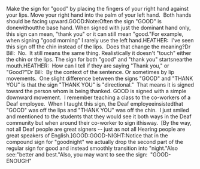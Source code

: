 Make the sign for "good"
by placing the fingers of your right hand against your lips. Move your right hand into the palm of your left hand. 
Both hands should be facing upward.GOOD:Note:Often 
	the sign "GOOD" is donewithoutthe base hand. When signed with just the dominant hand only, this sign can mean, "thank 
you" or it can still mean "good."For example, when signing "good morning" I 
rarely use the left hand.HEATHER:  I've seen this sign off the chin instead of the
lips.  Does that change the meaning?Dr Bill:  No.  It still means the same thing. Realistically it doesn't 
	"touch" either the chin or the lips. The sign for both "good" and "thank 
	you" startsnearthe mouth.HEATHER:  How can I tell if they are saying "Thank you," or
"Good?"Dr Bill:  By the context of the sentence. Or sometimes by lip
movements.  One slight difference between the signs "GOOD" and "THANK YOU" 
	is that the sign "THANK YOU" is "directional."  That means it is signed 
	toward the person whom is being thanked. GOOD is signed with a simple 
	downward movement. 
	I remember teaching a class to the co-workers of a Deaf
employee.  When I taught this sign, the Deaf employeeinsistedthat
"GOOD" was off the lips and "THANK YOU" was off the
chin.  I just smiled and mentioned to the students that they would see it both ways in the 
	Deaf
community but when around their co-worker to sign ithisway.  [By 
	the way, not all Deaf people are great signers -- just as not all Hearing 
	people are great speakers of English.]GOOD:GOOD-NIGHT:Notice that in the compound sign for "goodnight" we actually drop the second 
	part of the regular sign for good and instead smoothly transition into 
	"night."Also see:"better
and best."Also, you may want to see the sign:  "GOOD-ENOUGH"